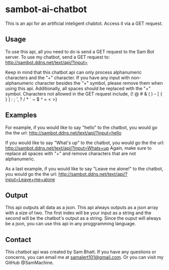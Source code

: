 # sambot-ai-chatbot
This is an api for an artificial inteligent chabtot. Access it via a GET request.

## Usage
To use this api, all you need to do is send a GET request to the Sam Bot server. To use my chatbot, send a GET request to:
http://sambot.ddns.net/text/api/?input=

Keep in mind that this chatbot api can only process alphanumeric characters and the "+" character. If you have any input with non-alphanumeric character besides the "+" symbol, please remove them when using this api. Additionally, all spaces should be replaced with the "+" symbol. Characters not allowed in the GET request include, {! @ # & ( ) – [ { } ] : ; ', ? / * ` ~ $ ^ = < >} 

## Examples

For example, if you would like to say "hello" to the chatbot, you would go the the url:
http://sambot.ddns.net/text/api/?input=hello

If you would like to say "What's up" to the chatbot, you would go the the url:
http://sambot.ddns.net/text/api/?input=Whats+up
Again, make sure to replace all spaces with "+" and remove characters that are not alphanumeric.

As a last example, if you would like to say "Leave me alone!" to the chatbot, you would go the the url:
http://sambot.ddns.net/text/api/?input=Leave+me+alone

## Output
This api outputs all data as a json. This api always outputs as a json array with a size of two. The first index will be your input as a string and the second will be the chatbot's output as a string. Since the ouput will always be a json, you can use this api in any proggramming language. 

## Contact
This chatbot api was created by Sam Bhatt. If you have any questions or concerns, you can email me at samalert101@gmail.com. Or you can visit my GitHub @SamMachine.
